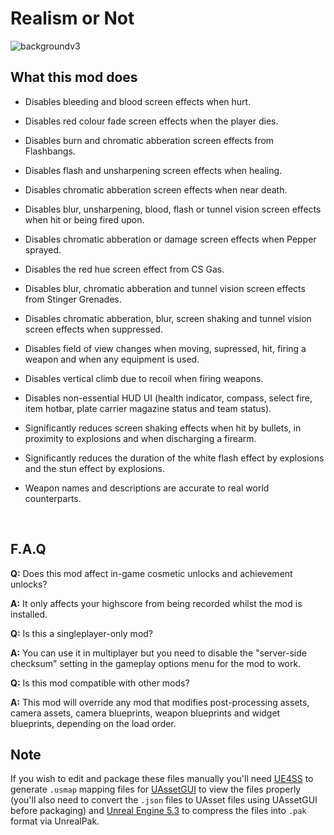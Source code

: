 # Realism or Not

![backgroundv3](https://github.com/user-attachments/assets/cce4e029-87ce-4660-a434-523d93eff9f2)


## What this mod does

- Disables bleeding and blood screen effects when hurt.
  
- Disables red colour fade screen effects when the player dies.
  
- Disables burn and chromatic abberation screen effects from Flashbangs.
  
- Disables flash and unsharpening screen effects when healing.
  
- Disables chromatic abberation screen effects when near death.
  
- Disables blur, unsharpening, blood, flash or tunnel vision screen effects when hit or being fired upon.
  
- Disables chromatic abberation or damage screen effects when Pepper sprayed.
  
- Disables the red hue screen effect from CS Gas.

- Disables blur, chromatic abberation and tunnel vision screen effects from Stinger Grenades.
  
- Disables chromatic abberation, blur, screen shaking and tunnel vision screen effects when suppressed.
  
- Disables field of view changes when moving, supressed, hit, firing a weapon and when any equipment is used.
  
- Disables vertical climb due to recoil when firing weapons.

- Disables non-essential HUD UI (health indicator, compass, select fire, item hotbar, plate carrier magazine status and team status).
  
- Significantly reduces screen shaking effects when hit by bullets, in proximity to explosions and when discharging a firearm.
  
- Significantly reduces the duration of the white flash effect by explosions and the stun effect by explosions.
  
- Weapon names and descriptions are accurate to real world counterparts.

<br/>

## F.A.Q

**Q:** Does this mod affect in-game cosmetic unlocks and achievement unlocks?

**A:** It only affects your highscore from being recorded whilst the mod is installed.

**Q:** Is this a singleplayer-only mod?

**A:** You can use it in multiplayer but you need to disable the "server-side checksum" setting in the gameplay options menu for the mod to work.

**Q:** Is this mod compatible with other mods?

**A:** This mod will override any mod that modifies post-processing assets, camera assets, camera blueprints, weapon blueprints and widget blueprints, depending on the load order.

## Note

If you wish to edit and package these files manually you'll need [UE4SS](https://github.com/UE4SS-RE/RE-UE4SS/tree/main) to generate `.usmap` mapping files for [UAssetGUI](https://github.com/atenfyr/UAssetGUI) to view the files properly  (you'll also need to convert the `.json` files to UAsset files using UAssetGUI before packaging) and [Unreal Engine 5.3](https://github.com/EpicGames/UnrealEngine/tree/5.3) to compress the files into `.pak` format via UnrealPak.
